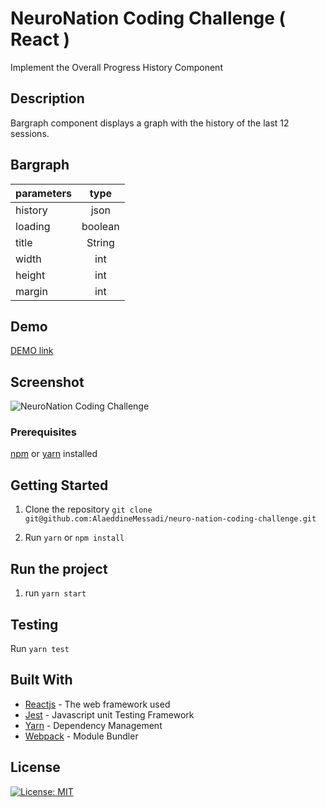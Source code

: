 # NeuroNation Coding Challenge ( React )

Implement the Overall Progress History Component

## Description
Bargraph component displays a graph with the history of the last 12 sessions.

## Bargraph

| parameters   |      type      |
|--------------|:--------------:|
| history      |      json      |
| loading      |    boolean     |
| title        |     String     |
| width        |     int        |
| height       |     int        |
| margin       |     int        |


## Demo

[DEMO link](https://build-rmrgjgvhlc.now.sh/ )

## Screenshot
![NeuroNation Coding Challenge](https://raw.githubusercontent.com/AlaeddineMessadi/neuro-nation-coding-challenge/master/src/assets/screen_shot.png)

### Prerequisites
[npm](https://www.npmjs.com/get-npm) or [yarn](https://yarnpkg.com/en/docs/install) installed

## Getting Started
1. Clone the repository
`git clone git@github.com:AlaeddineMessadi/neuro-nation-coding-challenge.git`

2. Run `yarn` or `npm install`


## Run the project 
1. run `yarn start`

## Testing

Run `yarn test`


## Built With
* [Reactjs](https://reactjs.org/) - The web framework used
* [Jest](https://jestjs.io) - Javascript unit Testing Framework
* [Yarn](https://yarnpkg.com/) - Dependency Management
* [Webpack](https://webpack.js.org) - Module Bundler

## License
[![License: MIT](https://img.shields.io/badge/License-MIT-yellow.svg)](https://opensource.org/licenses/MIT)
